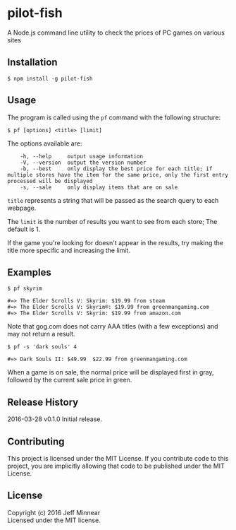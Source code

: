 # pilot-fish

A Node.js command line utility to check the prices of PC games on various sites

## Installation
`$ npm install -g pilot-fish`

## Usage
The program is called using the `pf` command with the following structure:

`$ pf [options] <title> [limit]`

The options available are:
```
    -h, --help     output usage information
    -V, --version  output the version number
    -b, --best     only display the best price for each title; if multiple stores have the item for the same price, only the first entry processed will be displayed
    -s, --sale     only display items that are on sale
```

`title` represents a string that will be passed as the search query to each webpage.

The `limit` is the number of results you want to see from each store; The default is 1.

If the game you're looking for doesn't appear in the results, try making the title more specific and increasing the limit.

## Examples
```
$ pf skyrim

#=> The Elder Scrolls V: Skyrim: $19.99 from steam
#=> The Elder Scrolls V: Skyrim®: $19.99 from greenmangaming.com
#=> The Elder Scrolls V: Skyrim: $19.99 from amazon.com
```

Note that gog.com does not carry AAA titles (with a few exceptions) and may not return a result.

```
$ pf -s 'dark souls' 4

#=> Dark Souls II: $49.99  $22.99 from greenmangaming.com
```

When a game is on sale, the normal price will be displayed first in gray, followed by the current sale price in green.

## Release History
2016-03-28 v0.1.0 Initial release.

## Contributing
This project is licensed under the MIT License. If you contribute code to this project, you are implicitly allowing that code to be published under the MIT License.

## License
Copyright (c) 2016 Jeff Minnear  
Licensed under the MIT license.
